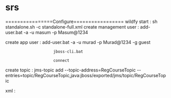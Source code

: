 # srs
================Configure=================
 wildfy start : sh standalone.sh -c standalone-full.xml
 create management user : add-user.bat -a -u masum -p Masum@1234  

  create app user :       add-user.bat -a -u murad -p Murad@1234 -g guest

                         jboss-cli.bat 

                         connect 
 
 create topic :    jms-topic add --topic-address=RegCourseTopic --entries=topic/RegCourseTopic,java:jboss/exported/jms/topic/RegCourseTopic
  
  xml :            <jms-topic name="RegCourseTopic" entries="topic/RegCourseTopic java:jboss/exported/jms/topic/RegCourseTopic"/>
   
   
   
